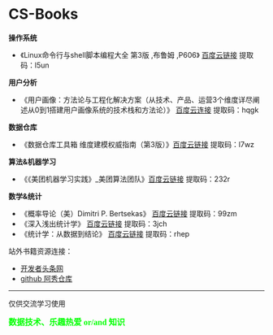 # CS-Books


**操作系统**
* 《Linux命令行与shell脚本编程大全  第3版  ,布鲁姆 ,P606》  [百度云链接](https://pan.baidu.com/s/17O5tboltnbzYO7PK998TaQ)  提取码：l5un







**用户分析**
* 《用户画像：方法论与工程化解决方案（从技术、产品、运营3个维度详尽阐述从0到1搭建用户画像系统的技术栈和方法论）》 [百度云连接](https://pan.baidu.com/s/1u9NeJLzXIMxGo00b1glTvA) 提取码：hqgk 

**数据仓库**
* 《数据仓库工具箱  维度建模权威指南（第3版）》[百度云链接](https://pan.baidu.com/s/1dxpNQz8BWzVGqfaffVc4GQ)  提取码：l7wz


**算法&机器学习**
* 《《美团机器学习实践》_美团算法团队》[百度云链接](https://pan.baidu.com/s/18U2ytWItjL-affA7p8NreA) 提取码：232r

**数学&统计**
* 《概率导论（美）Dimitri P. Bertsekas》 [百度云链接](https://pan.baidu.com/s/1HnE2S6jbDrX4Iqq5mnUfxg) 提取码：99zm
* 《深入浅出统计学》  [百度云链接](https://pan.baidu.com/s/1WUvaS6tam61IR1NvgDdgOQ)  提取码：3jch
* 《统计学：从数据到结论》  [百度云链接](https://pan.baidu.com/s/1e1S7j3rOtsw5DP7M2Biemw)  提取码：rhep




站外书籍资源连接：
* [开发者头条网](https://toutiao.io/under-maintenance/)
* [github 阿秀仓库](https://github.com/forthespada/CS-Books#01%E3%80%81C++)





***
仅供交流学习使用

<b><font size=3 color=#00ff00 face="黑体">数据技术、乐趣热爱 or/and 知识</font></b>